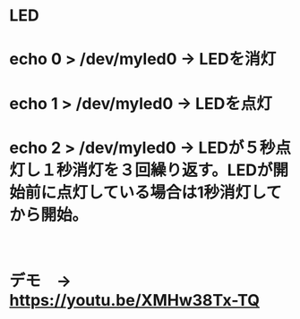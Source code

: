 # LED
# echo 0 > /dev/myled0  → LEDを消灯
# echo 1 > /dev/myled0  → LEDを点灯
# echo 2 > /dev/myled0  → LEDが５秒点灯し１秒消灯を３回繰り返す。LEDが開始前に点灯している場合は1秒消灯してから開始。
　
# デモ　→　https://youtu.be/XMHw38Tx-TQ
